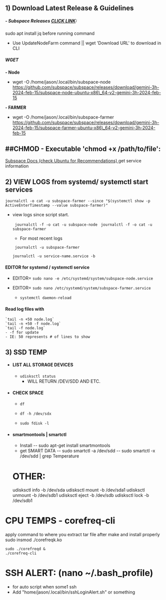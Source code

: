 ## 1) Download Latest Release & Guidelines
##### - Subspace Releases [CLICK LINK](https://github.com/subspace/subspace/releases):
sudo apt install jq before running command
- Use UpdateNodeFarm command || wget 'Download URL' to download in CLI 
     

##### WGET

**- Node**
- wget -O /home/jason/.local/bin/subspace-node https://github.com/subspace/subspace/releases/download/gemini-3h-2024-feb-15/subspace-node-ubuntu-x86\_64-v2-gemini-3h-2024-feb-15 

**- FARMER**
- wget -O /home/jason/.local/bin/subspace-farmer https://github.com/subspace/subspace/releases/download/gemini-3h-2024-feb-15/subspace-farmer-ubuntu-x86\_64-v2-gemini-3h-2024-feb-15

##CHMOD -  Executable 'chmod +x /path/to/file': 
---
[Subspace Docs (check Ubuntu for Recommendations) ](https://docs.subspace.network/docs/farming-&-staking/farming/advanced-cli/cli-install/ )
get service information
## 2) VIEW LOGS from systemd/ systemctl start services
``` journalctl -o cat -u subspace-farmer --since "$(systemctl show -p ActiveEnterTimestamp --value subspace-farmer)" ```
	
- view logs since script start.

    ``` journalctl -f -o cat -u subspace-node```
    ``` journalctl -f -o cat -u subspace-farmer```
	- For most recent logs
	
    ``` journalctl -u subspace-farmer```
   
    ```journalctl -u service-name.service -b```
       
#### EDITOR for systemd / systemctl service 
- EDITOR= 
     ```sudo nano -e /etc/systemd/system/subspace-node.service```
- EDITOR= 
     ``` sudo nano /etc/systemd/system/subspace-farmer.service ```

	- ```systemctl daemon-reload```
#### Read log files with 
	`tail -n +50 node.log`
	`tail -n +50 -f node.log`
	`tail -f node.log`
	- -f for update
	- IE: 50 represents # of lines to show 

## 3) SSD TEMP
- #### **LIST ALL STORAGE DEVICES**
   -  `udisksctl status`
        - WILL RETURN /DEV/SDD AND ETC.
- #### CHECK SPACE
    - `df `
    - `df -h /dev/sdx`
    
    - `sudo fdisk -l`
     
- #### smartmontools | smartctl
    - Install
    -- sudo apt-get install smartmontools
    - get SMART DATA
    -- sudo smartctl -a /dev/sdd
    -- sudo smartctl -x /dev/sdd | grep Temperature


    # OTHER:
    udisksctl info -b /dev/sda
    udisksctl mount -b /dev/sda1
    udisksctl unmount -b /dev/sdb1
    udisksctl eject -b /dev/sdb
    udisksctl lock -b /dev/sdb1

# CPU TEMPS - corefreq-cli
apply command to where you extract tar file after make and install properly 
sudo insmod ./corefreqk.ko  
``` 
sudo ./corefreqd &
./corefreq-cli
```

# SSH ALERT: (nano ~/.bash_profile)
 - for auto script when some1 ssh 
 - Add "home/jason/.local/bin/sshLoginAlert.sh" or something
